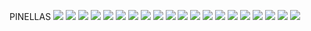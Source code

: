 PINELLAS
![](../School_plots/PINELLAS/BOCA_CIEGA.png)
![](../School_plots/PINELLAS/CLEARWATER.png)
![](../School_plots/PINELLAS/COUNTRYSID.png)
![](../School_plots/PINELLAS/DISSTON_AC.png)
![](../School_plots/PINELLAS/DIXIE_M_HO.png)
![](../School_plots/PINELLAS/DUNEDIN.png)
![](../School_plots/PINELLAS/EAST_LAKE.png)
![](../School_plots/PINELLAS/GIBBS.png)
![](../School_plots/PINELLAS/LAKEWOOD.png)
![](../School_plots/PINELLAS/LARGO.png)
![](../School_plots/PINELLAS/NORTHEAST.png)
![](../School_plots/PINELLAS/OSCEOLA_FU.png)
![](../School_plots/PINELLAS/PALM_HARBO.png)
![](../School_plots/PINELLAS/PINELLAS_G.png)
![](../School_plots/PINELLAS/PINELLAS_P.png)
![](../School_plots/PINELLAS/PINELLAS_S.png)
![](../School_plots/PINELLAS/RICHARD_O_.png)
![](../School_plots/PINELLAS/SEMINOLE.png)
![](../School_plots/PINELLAS/ST_PETERSB.png)
![](../School_plots/PINELLAS/TARPON_SPR.png)
